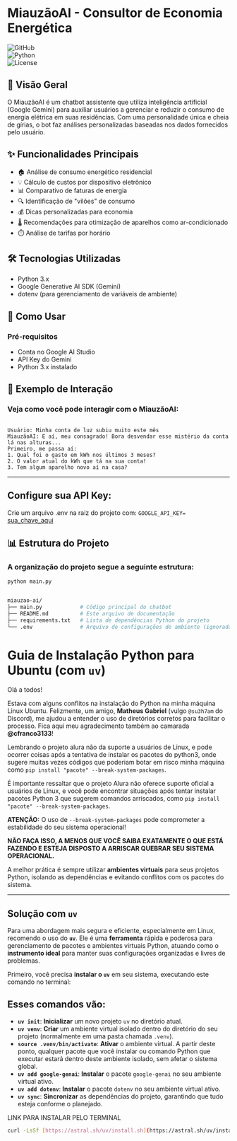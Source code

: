 
# MiauzãoAI - Consultor de Economia Energética  

![GitHub](https://img.shields.io/badge/status-em%20desenvolvimento-yellowgreen)  
![Python](https://img.shields.io/badge/Python-3.x-blue)  
![License](https://img.shields.io/badge/license-MIT-green)

## 📌 Visão Geral  

O MiauzãoAI é um chatbot assistente que utiliza inteligência artificial (Google Gemini) para auxiliar usuários a gerenciar e reduzir o consumo de energia elétrica em suas residências. Com uma personalidade única e cheia de gírias, o bot faz análises personalizadas baseadas nos dados fornecidos pelo usuário.

## ✨ Funcionalidades Principais  

- 🏠 Análise de consumo energético residencial  
- 💡 Cálculo de custos por dispositivo eletrônico  
- 📊 Comparativo de faturas de energia  
- 🔍 Identificação de "vilões" de consumo  
- 💰 Dicas personalizadas para economia  
- 🌡️ Recomendações para otimização de aparelhos como ar-condicionado  
- ⏱️ Análise de tarifas por horário  

## 🛠️ Tecnologias Utilizadas  

- Python 3.x  
- Google Generative AI SDK (Gemini)  
- dotenv (para gerenciamento de variáveis de ambiente)  

## 🚀 Como Usar  

### Pré-requisitos  

- Conta no Google AI Studio  
- API Key do Gemini  
- Python 3.x instalado  

## 💬 Exemplo de Interação

### Veja como você pode interagir com o MiauzãoAI:

```Plaintext

Usuário: Minha conta de luz subiu muito este mês
MiauzãoAI: E aí, meu consagrado! Bora desvendar esse mistério da conta lá nas alturas... 
Primeiro, me passa aí: 
1. Qual foi o gasto em kWh nos últimos 3 meses? 
2. O valor atual do kWh que tá na sua conta!
3. Tem algum aparelho novo aí na casa?

```

---
## Configure sua API Key:
Crie um arquivo .env na raiz do projeto com:
`GOOGLE_API_KEY=` [sua_chave_aqui](https://aistudio.google.com/app/apikey)


## 📊 Estrutura do Projeto
### A organização do projeto segue a seguinte estrutura:

```bash
python main.py


miauzao-ai/
├── main.py            # Código principal do chatbot
├── README.md          # Este arquivo de documentação
├── requirements.txt   # Lista de dependências Python do projeto
└── .env               # Arquivo de configurações de ambiente (ignorada pelo Git)


```
# Guia de Instalação Python para Ubuntu (com `uv`)

Olá a todos!

Estava com alguns conflitos na instalação do Python na minha máquina Linux Ubuntu. Felizmente, um amigo, **Matheus Gabriel** (vulgo `@su3h7am` do Discord), me ajudou a entender o uso de diretórios corretos para facilitar o processo. Fica aqui meu agradecimento também ao camarada **@cfranco3133**!
    
Lembrando o projeto alura não da suporte a usuários de Linux, e pode ocorrer coisas após a tentativa de instalar os pacotes do python3, onde sugere muitas vezes códigos que poderiam botar em risco minha máquina como `pip install "pacote" --break-system-packages`.


É importante ressaltar que o projeto Alura não oferece suporte oficial a usuários de Linux, e você pode encontrar situações após tentar instalar pacotes Python 3 que sugerem comandos arriscados, como `pip install "pacote" --break-system-packages`.

**ATENÇÃO:** O uso de `--break-system-packages` pode comprometer a estabilidade do seu sistema operacional!


**NÃO FAÇA ISSO, A MENOS QUE VOCÊ SAIBA EXATAMENTE O QUE ESTÁ FAZENDO E ESTEJA DISPOSTO A ARRISCAR QUEBRAR SEU SISTEMA OPERACIONAL.**

A melhor prática é sempre utilizar **ambientes virtuais** para seus projetos Python, isolando as dependências e evitando conflitos com os pacotes do sistema.

---

## Solução com `uv`

Para uma abordagem mais segura e eficiente, especialmente em Linux, recomendo o uso do **`uv`**. Ele é uma **ferramenta** rápida e poderosa para gerenciamento de pacotes e ambientes virtuais Python, atuando como o **instrumento ideal** para manter suas configurações organizadas e livres de problemas.



Primeiro, você precisa **instalar o `uv`** em seu sistema, executando este comando no terminal:

## Esses comandos vão:

* **`uv init`**: **Inicializar** um novo projeto `uv` no diretório atual.
* **`uv venv`**: **Criar** um ambiente virtual isolado dentro do diretório do seu projeto (normalmente em uma pasta chamada `.venv`).
* **`source .venv/bin/activate`**: **Ativar** o ambiente virtual. A partir deste ponto, qualquer pacote que você instalar ou comando Python que executar estará dentro deste ambiente isolado, sem afetar o sistema global.
* **`uv add google-genai`**: **Instalar** o pacote `google-genai` no seu ambiente virtual ativo.
* **`uv add dotenv`**: **Instalar** o pacote `dotenv` no seu ambiente virtual ativo.
* **`uv sync`**: **Sincronizar** as dependências do projeto, garantindo que tudo esteja conforme o planejado.


LINK PARA INSTALAR PELO TERMINAL

```bash
curl -LsSf [https://astral.sh/uv/install.sh](https://astral.sh/uv/install.sh) | sh
```



